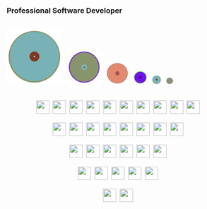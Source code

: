 ### Professional Software Developer
<br/>
<div width="100%">
  <img src="circle_V.svg" width="25%"/>&nbsp;&nbsp;
  <img src="circle_III.svg" width="15%"/>&nbsp;&nbsp;
  <img src="circle_I.svg" width="10%"/>&nbsp;&nbsp;
  <img src="circle_II.svg" width="6%"/>&nbsp;&nbsp;
  <img src="circle_V.svg" width="4%"/>&nbsp;&nbsp;
  <img src="circle_III.svg" width="3%"/>
</div>
<br/>
<br/>
<div align="center">
  <img src="https://cdn.jsdelivr.net/gh/devicons/devicon/icons/javascript/javascript-plain.svg" height="30px" width="30px"/>&nbsp;
  <img src="https://cdn.jsdelivr.net/gh/devicons/devicon/icons/html5/html5-plain-wordmark.svg" height="30px" width="30px"/>&nbsp;
  <img src="https://cdn.jsdelivr.net/gh/devicons/devicon/icons/css3/css3-plain-wordmark.svg" height="30px" width="30px"/>&nbsp;
  <img src="https://cdn.jsdelivr.net/gh/devicons/devicon/icons/java/java-plain-wordmark.svg" height="30px" width="30px"/>&nbsp;
  <img src="https://cdn.jsdelivr.net/gh/devicons/devicon/icons/c/c-line.svg" height="30px" width="30px"/>&nbsp;
  <img src="https://cdn.jsdelivr.net/gh/devicons/devicon/icons/cplusplus/cplusplus-plain.svg" height="30px" width="30px"/>&nbsp;
  <img src="https://cdn.jsdelivr.net/gh/devicons/devicon/icons/csharp/csharp-plain.svg" height="30px" width="30px"/>&nbsp;
  <img src="https://cdn.jsdelivr.net/gh/devicons/devicon/icons/dart/dart-plain.svg" height="30px" width="30px"/>&nbsp;
  <img src="https://cdn.jsdelivr.net/gh/devicons/devicon/icons/php/php-plain.svg" height="30px" width="30px"/>&nbsp;
  <img src="https://cdn.jsdelivr.net/gh/devicons/devicon/icons/python/python-plain.svg" height="30px" width="30px"/>
</div>
<br/>
<div align="center">
  <img src="https://cdn.jsdelivr.net/gh/devicons/devicon/icons/npm/npm-original-wordmark.svg" height="30px" width="30px"/>&nbsp;
  <img src="https://cdn.jsdelivr.net/gh/devicons/devicon/icons/vuejs/vuejs-original.svg" height="30px" width="30px"/>&nbsp;
  <img src="https://cdn.jsdelivr.net/gh/devicons/devicon/icons/react/react-original.svg" height="30px" width="30px"/>&nbsp;
  <img src="https://cdn.jsdelivr.net/gh/devicons/devicon/icons/svelte/svelte-original.svg" height="30px" width="30px"/>&nbsp;
  <img src="https://cdn.jsdelivr.net/gh/devicons/devicon/icons/nodejs/nodejs-plain.svg" height="30px" width="30px"/>&nbsp;
  <img src="https://cdn.jsdelivr.net/gh/devicons/devicon/icons/express/express-original.svg" height="30px" width="30px"/>&nbsp;
  <img src="https://cdn.jsdelivr.net/gh/devicons/devicon/icons/flutter/flutter-plain.svg" height="30px" width="30px"/>&nbsp;
  <img src="https://cdn.jsdelivr.net/gh/devicons/devicon/icons/spring/spring-original.svg" height="30px" width="30px"/>
</div>
<br/>
<div align="center">
  <img src="https://cdn.jsdelivr.net/gh/devicons/devicon/icons/git/git-original.svg" height="30px" width="30px"/>&nbsp;
  <img src="https://cdn.jsdelivr.net/gh/devicons/devicon/icons/docker/docker-original.svg" height="30px" width="30px"/>&nbsp;
  <img src="https://cdn.jsdelivr.net/gh/devicons/devicon/icons/packer/packer-original.svg" height="30px" width="30px"/>&nbsp;
  <img src="https://cdn.jsdelivr.net/gh/devicons/devicon/icons/terraform/terraform-original.svg" height="30px" width="30px"/>&nbsp;
  <img src="https://cdn.jsdelivr.net/gh/devicons/devicon/icons/jenkins/jenkins-original.svg" height="30px" width="30px"/>&nbsp;
  <img src="https://cdn.jsdelivr.net/gh/devicons/devicon/icons/kubernetes/kubernetes-plain.svg" height="30px" width="30px"/>
</div>
<br/>
<div align="center">
  <img src="https://cdn.jsdelivr.net/gh/devicons/devicon/icons/firebase/firebase-plain.svg" height="30px" width="30px"/>&nbsp;
  <img src="https://cdn.jsdelivr.net/gh/devicons/devicon/icons/azure/azure-original.svg" height="30px" width="30px"/>&nbsp;
  <img src="https://cdn.jsdelivr.net/gh/devicons/devicon/icons/oracle/oracle-original.svg" height="30px" width="30px"/>&nbsp;
  <img src="https://cdn.jsdelivr.net/gh/devicons/devicon/icons/sqlite/sqlite-original.svg" height="30px" width="30px"/>&nbsp;
  <img src="https://cdn.jsdelivr.net/gh/devicons/devicon/icons/postgresql/postgresql-original.svg" height="30px" width="30px"/>
</div>
<br/>
<div align="center">
  <img src="https://cdn.jsdelivr.net/gh/devicons/devicon/icons/vscode/vscode-original.svg" height="30px" width="30px"/>&nbsp;
  <img src="https://cdn.jsdelivr.net/gh/devicons/devicon/icons/intellij/intellij-original.svg" height="30px" width="30px"/>
</div>